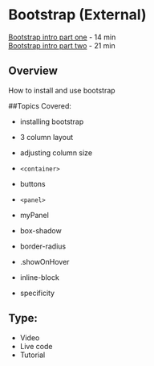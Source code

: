 # Bootstrap (External)  
[Bootstrap intro part one](https://www.youtube.com/watch?v=no-Ntkc836w) - 14 min  
[Bootstrap intro part two](https://www.youtube.com/watch?v=rDv9tObvqgo) - 21 min  

## Overview
How to install and use bootstrap

##Topics Covered:
- installing bootstrap
- 3 column layout
- adjusting column size
- `<container>`
- buttons
- `<panel>`

- myPanel
- box-shadow
- border-radius
- .showOnHover
- inline-block
- specificity


## Type:
- Video
- Live code
- Tutorial


